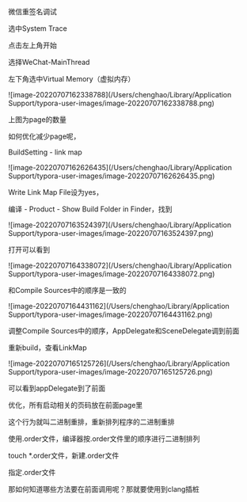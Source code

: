 微信重签名调试



选中System Trace 

点击左上角开始

选择WeChat-MainThread

左下角选中Virtual Memory（虚拟内存）

![image-20220707162338788](/Users/chenghao/Library/Application Support/typora-user-images/image-20220707162338788.png)

上图为page的数量

如何优化减少page呢，

BuildSetting - link map 

![image-20220707162626435](/Users/chenghao/Library/Application Support/typora-user-images/image-20220707162626435.png)

Write Link Map File设为yes，

编译 - Product - Show Build Folder in Finder，找到

![image-20220707163524397](/Users/chenghao/Library/Application Support/typora-user-images/image-20220707163524397.png)

打开可以看到

![image-20220707164338072](/Users/chenghao/Library/Application Support/typora-user-images/image-20220707164338072.png)

和Compile Sources中的顺序是一致的

![image-20220707164431162](/Users/chenghao/Library/Application Support/typora-user-images/image-20220707164431162.png)

调整Compile Sources中的顺序，AppDelegate和SceneDelegate调到前面

重新build，查看LinkMap

![image-20220707165125726](/Users/chenghao/Library/Application Support/typora-user-images/image-20220707165125726.png)

可以看到appDelegate到了前面

优化，所有启动相关的页码放在前面page里

这个行为就叫二进制重排，重新排列程序的二进制重排

使用.order文件，编译器按.order文件里的顺序进行二进制排列

touch *.order文件，新建.order文件

指定.order文件

那如何知道哪些方法要在前面调用呢？那就要使用到clang插桩